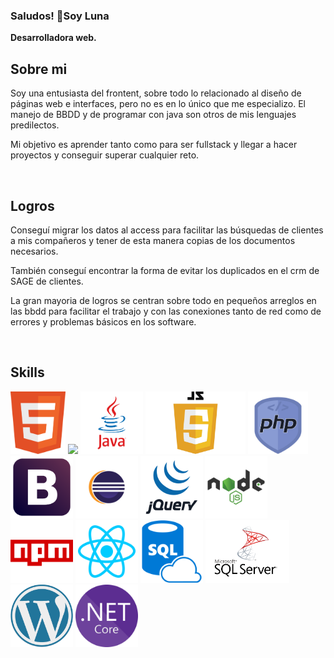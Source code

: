 ### Saludos! 👋Soy Luna

<!--
**LunaGR/LunaGR** is a ✨ _special_ ✨ repository because its `README.md` (this file) appears on your GitHub profile.
-->

<b>Desarrolladora web.</b>

<h2> Sobre mi </h2>
<p>
  Soy una entusiasta del frontent, sobre todo lo relacionado al diseño de páginas web e interfaces, pero no es en lo único que me especializo.
  El manejo de BBDD y de programar con java son otros de mis lenguajes predilectos.

  Mi objetivo es aprender tanto como para ser fullstack y llegar a hacer proyectos y conseguir superar cualquier reto.
  
</p> </br>

<h2>Logros</h2>
<p>
  Conseguí migrar los datos al access para facilitar las búsquedas de clientes a mis compañeros y tener de esta manera copias de los documentos necesarios.
  
  También conseguí encontrar la forma de evitar los duplicados en el crm de SAGE de clientes.
  
  La gran mayoria de logros se centran sobre todo en pequeños arreglos en las bbdd para facilitar el trabajo y con las conexiones tanto de red 
  como de errores y problemas básicos en los software.
</p> </br>

<h2> Skills </h2>
<p>
<!-- Aqui va los iconos -->
<img src="img/html.png" with=100 height=100/>
<img src="img/CSS3.png" with=100 height=100/>
<img src="img/java.png"with=100 height=100/>
<img src="img/js.png" with=100 height=100/>
<img src="img/php.png" with=100 height=100/>
<img src="img/bootstrap.png" with=100 height=100/>
<img src="img/eclipse.png" with=100 height=100/>
<img src="img/jQuery.png" with=100 height=100/>
<img src="img/node.png" with=100 height=100/>
<img src="img/npm.png" with=100 height=100/>
<img src="img/react.png" with=100 height=100/>
<img src="img/SQL.png" with=100 height=100/>
<img src="img/SQLserver.png" with=100 height=100/>
<img src="img/wordpress.png" with=100 height=100/>
<img src="img/netcore.png" with=100 height=100/>

</p></br>


